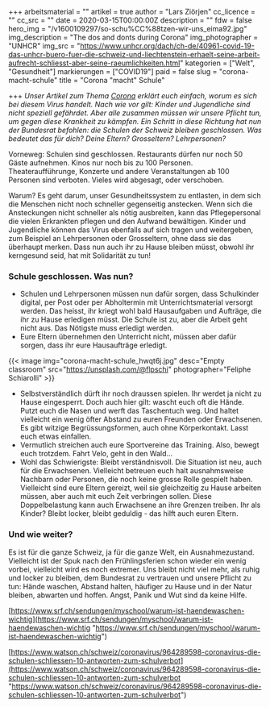 +++
arbeitsmaterial = ""
artikel = true
author = "Lars Ziörjen"
cc_licence = ""
cc_src = ""
date = 2020-03-15T00:00:00Z
description = ""
fdw = false
hero_img = "/v1600109297/so-schu%CC%88tzen-wir-uns_eima92.jpg"
img_description = "The dos and donts during Corona"
img_photographer = "UNHCR"
img_src = "https://www.unhcr.org/dach/ch-de/40961-covid-19-das-unhcr-buero-fuer-die-schweiz-und-liechtenstein-erhaelt-seine-arbeit-aufrecht-schliesst-aber-seine-raeumlichkeiten.html"
kategorien = ["Welt", "Gesundheit"]
markierungen = ["COVID19"]
paid = false
slug = "corona-macht-schule"
title = "Corona \"macht\" Schule"

+++
_Unser Artikel zum Thema_ [_Corona_](https://www.chinderzytig.ch/corona "Corona") _erklärt euch einfach, worum es sich bei diesem Virus handelt. Nach wie vor gilt: Kinder und Jugendliche sind nicht speziell gefährdet. Aber alle zusammen müssen wir unsere Pflicht tun, um gegen diese Krankheit zu kämpfen. Ein Schritt in diese Richtung hat nun der Bundesrat befohlen: die Schulen der Schweiz bleiben geschlossen. Was bedeutet das für dich? Deine Eltern? Grosseltern? Lehrpersonen?_

Vorneweg: Schulen sind geschlossen. Restaurants dürfen nur noch 50 Gäste aufnehmen. Kinos nur noch bis zu 100 Personen. Theateraufführunge, Konzerte und andere Veranstaltungen ab 100 Personen sind verboten. Vieles wird abgesagt, oder verschoben.

Warum? Es geht darum, unser Gesundheitssystem zu entlasten, in dem sich die Menschen nicht noch schneller gegenseitig anstecken. Wenn sich die Ansteckungen nicht schneller als nötig ausbreiten, kann das Pflegepersonal die vielen Erkrankten pflegen und den Aufwand bewältigen. Kinder und Jugendliche können das Virus ebenfalls auf sich tragen und weitergeben, zum Beispiel an Lehrpersonen oder Grosseltern, ohne dass sie das überhaupt merken. Dass nun auch ihr zu Hause bleiben müsst, obwohl ihr kerngesund seid, hat mit Solidarität zu tun!

### Schule geschlossen. Was nun?

* Schulen und Lehrpersonen müssen nun dafür sorgen, dass Schulkinder digital, per Post oder per Abholtermin mit Unterrichtsmaterial versorgt werden. Das heisst, ihr kriegt wohl bald Hausaufgaben und Aufträge, die ihr zu Hause erledigen müsst. Die Schule ist zu, aber die Arbeit geht nicht aus. Das Nötigste muss erledigt werden.
* Eure Eltern übernehmen den Unterricht nicht, müssen aber dafür sorgen, dass ihr eure Hausaufträge erledigt.

{{< image img="corona-macht-schule_hwqt6j.jpg" desc="Empty classroom" src="https://unsplash.com/@flpschi" photographer="Feliphe Schiarolli" >}}

* Selbstverständlich dürft ihr noch draussen spielen. Ihr werdet ja nicht zu Hause eingesperrt. Doch auch hier gilt: wascht euch oft die Hände. Putzt euch die Nasen und werft das Taschentuch weg. Und haltet vielleicht ein wenig öfter Abstand zu euren Freunden oder Erwachsenen. Es gibt witzige Begrüssungsformen, auch ohne Körperkontakt. Lasst euch etwas einfallen.
* Vermutlich streichen auch eure Sportvereine das Training. Also, bewegt euch trotzdem. Fahrt Velo, geht in den Wald...
* Wohl das Schwierigste: Bleibt verständnisvoll. Die Situation ist neu, auch für die Erwachsenen. Vielleicht betreuen euch halt ausnahmsweise Nachbarn oder Personen, die noch keine grosse Rolle gespielt haben. Vielleicht sind eure Eltern gereizt, weil sie gleichzeitig zu Hause arbeiten müssen, aber auch mit euch Zeit verbringen sollen. Diese Doppelbelastung kann auch Erwachsene an ihre Grenzen treiben. Ihr als Kinder? Bleibt locker, bleibt geduldig - das hilft auch euren Eltern.

### Und wie weiter?

Es ist für die ganze Schweiz, ja für die ganze Welt, ein Ausnahmezustand. Vielleicht ist der Spuk nach den Frühlingsferien schon wieder ein wenig vorbei, vielleicht wird es noch extremer. Uns bleibt nicht viel mehr, als ruhig und locker zu bleiben, dem Bundesrat zu vertrauen und unsere Pflicht zu tun: Hände waschen, Abstand halten, häufiger zu Hause und in der Natur bleiben, abwarten und hoffen. Angst, Panik und Wut sind da keine Hilfe.

[https://www.srf.ch/sendungen/myschool/warum-ist-haendewaschen-wichtig](https://www.srf.ch/sendungen/myschool/warum-ist-haendewaschen-wichtig "https://www.srf.ch/sendungen/myschool/warum-ist-haendewaschen-wichtig")

[https://www.watson.ch/schweiz/coronavirus/964289598-coronavirus-die-schulen-schliessen-10-antworten-zum-schulverbot](https://www.watson.ch/schweiz/coronavirus/964289598-coronavirus-die-schulen-schliessen-10-antworten-zum-schulverbot "https://www.watson.ch/schweiz/coronavirus/964289598-coronavirus-die-schulen-schliessen-10-antworten-zum-schulverbot")